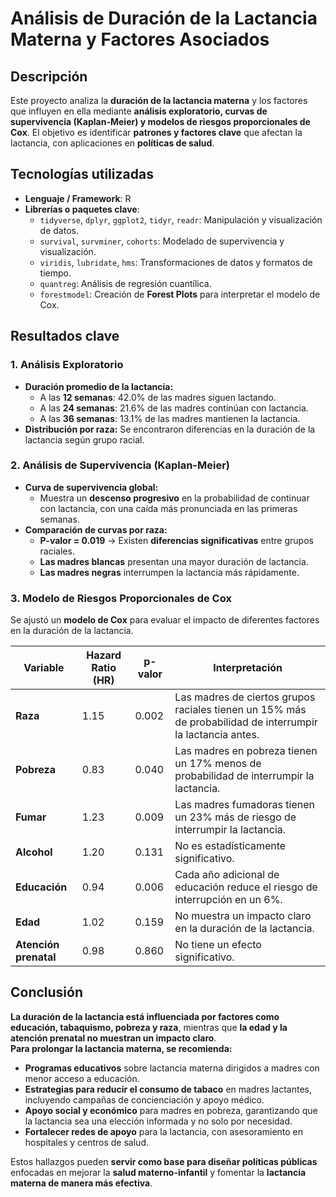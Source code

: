 # Análisis de Duración de la Lactancia Materna y Factores Asociados

## Descripción  
Este proyecto analiza la **duración de la lactancia materna** y los factores que influyen en ella mediante **análisis exploratorio, curvas de supervivencia (Kaplan-Meier) y modelos de riesgos proporcionales de Cox**. El objetivo es identificar **patrones y factores clave** que afectan la lactancia, con aplicaciones en **políticas de salud**.

## Tecnologías utilizadas
- **Lenguaje / Framework**: R
- **Librerías o paquetes clave**:
  - `tidyverse`, `dplyr`, `ggplot2`, `tidyr`, `readr`: Manipulación y visualización de datos.
  - `survival`, `survminer`, `cohorts`: Modelado de supervivencia y visualización.
  - `viridis`, `lubridate`, `hms`: Transformaciones de datos y formatos de tiempo.
  - `quantreg`: Análisis de regresión cuantílica.
  - `forestmodel`: Creación de **Forest Plots** para interpretar el modelo de Cox.  

## Resultados clave  

### **1. Análisis Exploratorio**  
- **Duración promedio de la lactancia:**  
  - A las **12 semanas**: 42.0% de las madres siguen lactando.  
  - A las **24 semanas**: 21.6% de las madres continúan con lactancia.  
  - A las **36 semanas**: 13.1% de las madres mantienen la lactancia.  
- **Distribución por raza:** Se encontraron diferencias en la duración de la lactancia según grupo racial.  

### **2. Análisis de Supervivencia (Kaplan-Meier)**  
- **Curva de supervivencia global:**  
  - Muestra un **descenso progresivo** en la probabilidad de continuar con lactancia, con una caída más pronunciada en las primeras semanas.  
- **Comparación de curvas por raza:**  
  - **P-valor = 0.019** → Existen **diferencias significativas** entre grupos raciales.  
  - **Las madres blancas** presentan una mayor duración de lactancia.  
  - **Las madres negras** interrumpen la lactancia más rápidamente.  

### **3. Modelo de Riesgos Proporcionales de Cox**  
Se ajustó un **modelo de Cox** para evaluar el impacto de diferentes factores en la duración de la lactancia.

| Variable   | Hazard Ratio (HR) | p-valor | Interpretación  |
|------------|------------------|--------|----------------|
| **Raza**   | 1.15             | 0.002  | Las madres de ciertos grupos raciales tienen un 15% más de probabilidad de interrumpir la lactancia antes. |
| **Pobreza** | 0.83             | 0.040  | Las madres en pobreza tienen un 17% menos de probabilidad de interrumpir la lactancia. |
| **Fumar**   | 1.23             | 0.009  | Las madres fumadoras tienen un 23% más de riesgo de interrumpir la lactancia. |
| **Alcohol** | 1.20             | 0.131  | No es estadísticamente significativo. |
| **Educación** | 0.94           | 0.006  | Cada año adicional de educación reduce el riesgo de interrupción en un 6%. |
| **Edad**    | 1.02             | 0.159  | No muestra un impacto claro en la duración de la lactancia. |
| **Atención prenatal** | 0.98    | 0.860  | No tiene un efecto significativo. |

## Conclusión  
 **La duración de la lactancia está influenciada por factores como educación, tabaquismo, pobreza y raza**, mientras que **la edad y la atención prenatal no muestran un impacto claro**.  
 **Para prolongar la lactancia materna, se recomienda:**  
- **Programas educativos** sobre lactancia materna dirigidos a madres con menor acceso a educación.  
- **Estrategias para reducir el consumo de tabaco** en madres lactantes, incluyendo campañas de concienciación y apoyo médico.  
- **Apoyo social y económico** para madres en pobreza, garantizando que la lactancia sea una elección informada y no solo por necesidad.  
- **Fortalecer redes de apoyo** para la lactancia, con asesoramiento en hospitales y centros de salud.  

Estos hallazgos pueden **servir como base para diseñar políticas públicas** enfocadas en mejorar la **salud materno-infantil** y fomentar la **lactancia materna de manera más efectiva**. 
